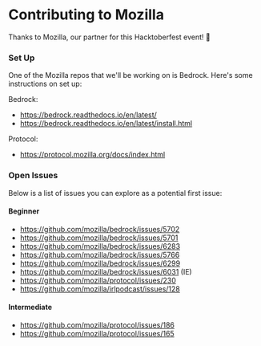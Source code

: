 # Contributing to Mozilla

Thanks to Mozilla, our partner for this Hacktoberfest event! 🦊

### Set Up

One of the Mozilla repos that we'll be working on is Bedrock. Here's some instructions on set up:

Bedrock:
- https://bedrock.readthedocs.io/en/latest/
- https://bedrock.readthedocs.io/en/latest/install.html

Protocol:
- https://protocol.mozilla.org/docs/index.html

### Open Issues

Below is a list of issues you can explore as a potential first issue:

#### Beginner

- https://github.com/mozilla/bedrock/issues/5702
- https://github.com/mozilla/bedrock/issues/5701 
- https://github.com/mozilla/bedrock/issues/6283 
- https://github.com/mozilla/bedrock/issues/5766
- https://github.com/mozilla/bedrock/issues/6299
- https://github.com/mozilla/bedrock/issues/6031 (IE)
- https://github.com/mozilla/protocol/issues/230 
- https://github.com/mozilla/irlpodcast/issues/128

#### Intermediate

- https://github.com/mozilla/protocol/issues/186 
- https://github.com/mozilla/protocol/issues/165 
